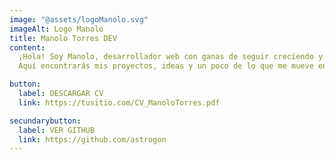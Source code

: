 ```yaml
---
image: "@assets/logoManolo.svg"
imageAlt: Logo Manolo
title: Manolo Torres DEV
content:
  ¡Hola! Soy Manolo, desarrollador web con ganas de seguir creciendo y creando cosas geniales.<br>
  Aquí encontrarás mis proyectos, ideas y un poco de lo que me mueve en el mundo tech.

button:
  label: DESCARGAR CV
  link: https://tusitio.com/CV_ManoloTorres.pdf

secundarybutton:
  label: VER GITHUB
  link: https://github.com/astrogon
---
```

